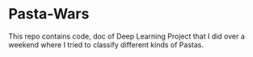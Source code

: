 # Pasta-Wars
This repo contains code, doc of Deep Learning Project that I did over a weekend where I tried to classify different kinds of Pastas.
